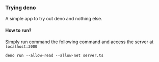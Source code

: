 ### Trying deno

A simple app to try out deno and nothing else.


#### How to run?
Simply run command the following command and access the server at `localhost:3000`
```
deno run --allow-read --allow-net server.ts
```
